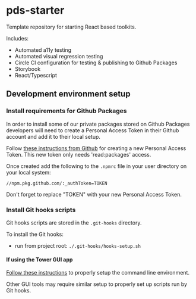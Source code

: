 # pds-starter

Template repository for starting React based toolkits.

Includes:
- Automated a11y testing
- Automated visual regression testing
- Circle CI configuration for testing & publishing to Github Packages
- Storybook
- React/Typescript


## Development environment setup

### Install requirements for Github Packages

In order to install some of our private packages stored on Github Packages developers will need to create a Personal Access Token in their Github account and add it to their local setup.

Follow [these instructions from Github](https://docs.github.com/en/authentication/keeping-your-account-and-data-secure/creating-a-personal-access-token) for creating a new Personal Access Token. This new token only needs 'read:packages' access.

Once created add the following to the `.npmrc` file in your user directory on your local system:

```
//npm.pkg.github.com/:_authToken=TOKEN
```

Don't forget to replace "TOKEN" with your new Personal Access Token.

### Install Git hooks scripts

Git hooks scripts are stored in the `.git-hooks` directory.

To install the Git hooks:

- run from project root: `./.git-hooks/hooks-setup.sh`

#### If using the Tower GUI app

[Follow these instructions](https://www.git-tower.com/help/guides/integration/environment/mac) to properly setup the command line environment.

Other GUI tools may require similar setup to properly set up scripts run by Git hooks.
